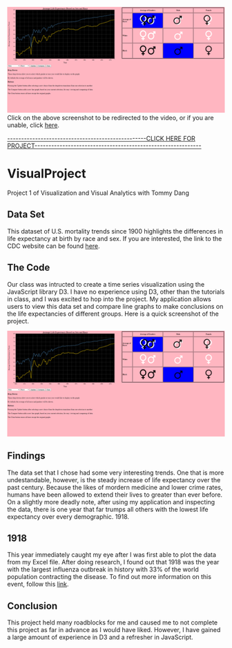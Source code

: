 [![ScreenShot](https://github.com/indianacooper/VisualProject/blob/master/imgs/projectscreenshot.PNG)](https://youtu.be/jfGTs3MnNHM)
Click on the above screenshot to be redirected to the video, or if you are unable, click [here](https://youtu.be/jfGTs3MnNHM).

[--------------------------------------------------CLICK HERE FOR PROJECT------------------------------------------------------------](https://indianacooper.github.io/)

# VisualProject
Project 1 of Visualization and Visual Analytics with Tommy Dang

## Data Set
This dataset of U.S. mortality trends since 1900 highlights the differences in life expectancy at birth by race and sex. If you are interested, the link to the CDC website can be found [here](https://data.cdc.gov/NCHS/NCHS-Death-rates-and-life-expectancy-at-birth/w9j2-ggv5).

## The Code
Our class was intructed to create a time series visualization using the JavaScript library D3. I have no experience using D3, other than the tutorials in class, and I was excited to hop into the project. My application allows users to view this data set and compare line graphs to make conclusions on the life expectancies of different groups. Here is a quick screenshot of the project.

![ScreenShot](https://github.com/indianacooper/VisualProject/blob/master/imgs/projectscreenshot.PNG)

## Findings
The data set that I chose had some very interesting trends. One that is more undestandable, however, is the steady increase of life expectancy over the past century. Because the likes of mordern medicine and lower crime rates, humans have been allowed to extend their lives to greater than ever before. On a slightly more deadly note, after using my application and inspecting the data, there is one year that far trumps all others with the lowest life expectancy over every demographic. 1918.

## 1918
This year immediately caught my eye after I was first able to plot the data from my Excel file. After doing research, I found out that 1918 was the year with the largest influenza outbreak in history with 33% of the world population contracting the disease. To find out more information on this event, follow this [link](https://www.cdc.gov/features/1918-flu-pandemic/index.html).

## Conclusion
This project held many roadblocks for me and caused me to not complete this project as far in advance as I would have liked. However, I have gained a large amount of experience in D3 and a refresher in JavaScript.
